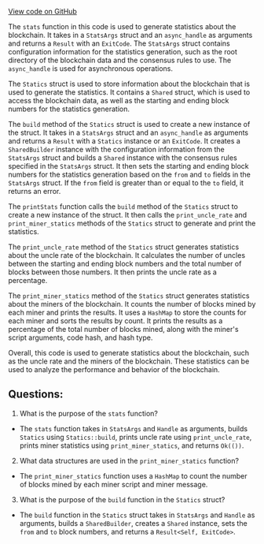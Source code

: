 [View code on GitHub](https://github.com/nervosnetwork/ckb/ckb-bin/src/subcommand/stats.rs)

The `stats` function in this code is used to generate statistics about the blockchain. It takes in a `StatsArgs` struct and an `async_handle` as arguments and returns a `Result` with an `ExitCode`. The `StatsArgs` struct contains configuration information for the statistics generation, such as the root directory of the blockchain data and the consensus rules to use. The `async_handle` is used for asynchronous operations.

The `Statics` struct is used to store information about the blockchain that is used to generate the statistics. It contains a `Shared` struct, which is used to access the blockchain data, as well as the starting and ending block numbers for the statistics generation.

The `build` method of the `Statics` struct is used to create a new instance of the struct. It takes in a `StatsArgs` struct and an `async_handle` as arguments and returns a `Result` with a `Statics` instance or an `ExitCode`. It creates a `SharedBuilder` instance with the configuration information from the `StatsArgs` struct and builds a `Shared` instance with the consensus rules specified in the `StatsArgs` struct. It then sets the starting and ending block numbers for the statistics generation based on the `from` and `to` fields in the `StatsArgs` struct. If the `from` field is greater than or equal to the `to` field, it returns an error.

The `printStats` function calls the `build` method of the `Statics` struct to create a new instance of the struct. It then calls the `print_uncle_rate` and `print_miner_statics` methods of the `Statics` struct to generate and print the statistics.

The `print_uncle_rate` method of the `Statics` struct generates statistics about the uncle rate of the blockchain. It calculates the number of uncles between the starting and ending block numbers and the total number of blocks between those numbers. It then prints the uncle rate as a percentage.

The `print_miner_statics` method of the `Statics` struct generates statistics about the miners of the blockchain. It counts the number of blocks mined by each miner and prints the results. It uses a `HashMap` to store the counts for each miner and sorts the results by count. It prints the results as a percentage of the total number of blocks mined, along with the miner's script arguments, code hash, and hash type.

Overall, this code is used to generate statistics about the blockchain, such as the uncle rate and the miners of the blockchain. These statistics can be used to analyze the performance and behavior of the blockchain.
## Questions: 
 1. What is the purpose of the `stats` function?
- The `stats` function takes in `StatsArgs` and `Handle` as arguments, builds `Statics` using `Statics::build`, prints uncle rate using `print_uncle_rate`, prints miner statistics using `print_miner_statics`, and returns `Ok(())`.

2. What data structures are used in the `print_miner_statics` function?
- The `print_miner_statics` function uses a `HashMap` to count the number of blocks mined by each miner script and miner message.

3. What is the purpose of the `build` function in the `Statics` struct?
- The `build` function in the `Statics` struct takes in `StatsArgs` and `Handle` as arguments, builds a `SharedBuilder`, creates a `Shared` instance, sets the `from` and `to` block numbers, and returns a `Result<Self, ExitCode>`.